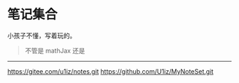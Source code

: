 # 笔记集合

小孩子不懂，写着玩的。

> 不管是 mathJax 还是 

---
https://gitee.com/u1iz/notes.git
https://github.com/U1iz/MyNoteSet.git